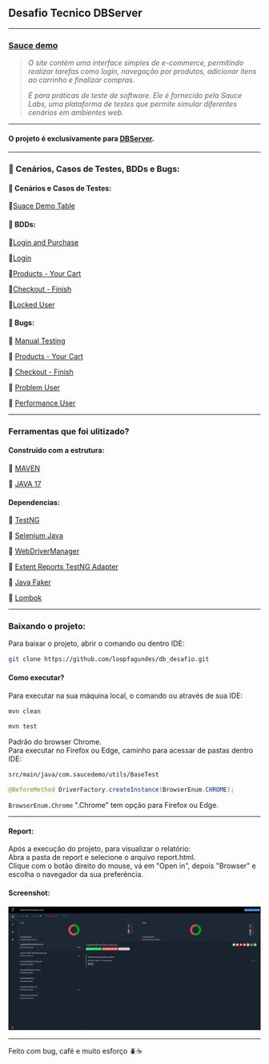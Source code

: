 ## Desafio Tecnico DBServer

---

### [Sauce demo](https://www.saucedemo.com/v1/index.html)

>*O site contém uma interface simples de e-commerce, permitindo realizar tarefas como login, navegação por produtos, adicionar itens ao carrinho e finalizar compras.*
>
>*É para práticas de teste de software. Ele é fornecido pela Sauce Labs, uma plataforma de testes que permite simular diferentes cenários em ambientes web.*

---

#### O projeto é exclusivamente para [DBServer](https://db.tec.br/).

---  
### :open_file_folder: Cenários, Casos de Testes,  BDDs e Bugs:

#### :bookmark_tabs: Cenários e Casos de Testes:
:small_blue_diamond:[Suace Demo Table](documents/scenarios/Cenarios%20de%20Sauce%20Demo.xlsx)

#### :bookmark_tabs: BDDs:
:small_blue_diamond:[Login and Purchase](documents/BDDs/LoginAndPurchase)

:small_blue_diamond:[Login](documents/BDDs/Login.md)

:small_blue_diamond:[Products - Your Cart](documents/BDDs/Products.md)

:small_blue_diamond:[Checkout - Finish](documents/BDDs/Checkout_Finish.md)

:small_blue_diamond:[Locked User](documents/BDDs/LockedUser.md)

#### :bookmark_tabs: Bugs:
:small_blue_diamond: [Manual Testing](documents/bugs/manual%20testing/Descrição%20e%20o%20título%20do%20produto%20-%20BUG.pdf)

:small_blue_diamond: [Products - Your Cart](documents/bugs/product_your%20cart)

:small_blue_diamond: [Checkout - Finish](documents/bugs/checkout_finish)

:small_blue_diamond: [Problem User](documents/bugs/problem_user)

:small_blue_diamond: [Performance User](documents/bugs/performance_user)

---  

### Ferramentas que foi ulitizado?

#### Construido com a estrutura:

:pushpin: [MAVEN](https://maven.apache.org/download.cgi)

:pushpin: [JAVA 17](https://www.oracle.com/java/technologies/javase/jdk17-archive-downloads.html)

#### Dependencias:
:pushpin: [TestNG](https://mvnrepository.com/artifact/org.testng/testng/7.10.2)

:pushpin: [Selenium Java](https://mvnrepository.com/artifact/org.seleniumhq.selenium/selenium-java/4.27.0)

:pushpin: [WebDriverManager](https://mvnrepository.com/artifact/io.github.bonigarcia/webdrivermanager/5.9.2)

:pushpin: [Extent Reports TestNG Adapter](https://mvnrepository.com/artifact/com.aventstack/extentreports-testng-adapter/1.0.3)

:pushpin: [Java Faker](https://mvnrepository.com/artifact/com.github.javafaker/javafaker/1.0.2)

:pushpin: [Lombok](https://mvnrepository.com/artifact/org.projectlombok/lombok/1.18.36)

---  

### Baixando o projeto:

Para baixar o projeto, abrir o comando ou dentro IDE:
```bash  
git clone https://github.com/loopfagundes/db_desafio.git
```  
  
#### Como executar?  
Para executar na sua máquina local, o comando ou através de sua IDE:  
```bash  
mvn clean
```
```bash  
mvn test
```
Padrão do browser Chrome.  
Para executar no Firefox ou Edge,  caminho para acessar de pastas dentro IDE:  
```  
src/main/java/com.saucedemo/utils/BaseTest
```  
```java  
@BeforeMethod DriverFactory.createInstance(BrowserEnum.CHROME);  
```  
`BrowserEnum.Chrome` ".Chrome" tem opção para Firefox ou Edge.

---

#### Report:
Após a execução do projeto, para visualizar o relatório:  
Abra a pasta de report e selecione o arquivo report.html.  
Clique com o botão direito do mouse, vá em "Open in", depois "Browser" e escolha o navegador da sua preferência.

#### Screenshot:
![](src/main/resources/img/report_All_Test.png)

---  
Feito com bug, café e muito esforço :beetle::coffee: